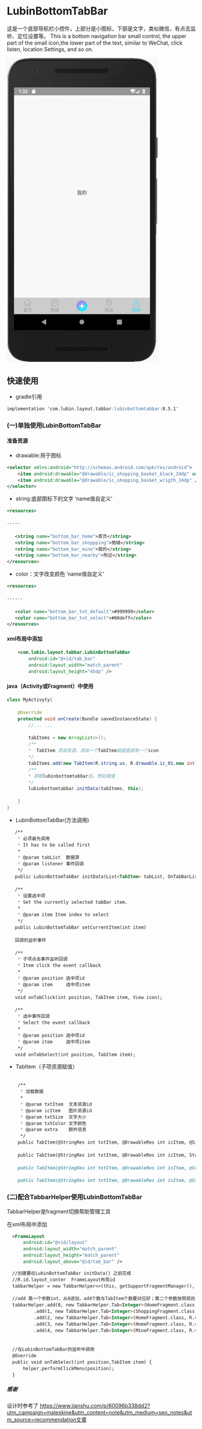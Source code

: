 # LubinBottomTabBar

   这是一个底部导航栏小控件，上部分是小图标，下部是文字，类似微信，有点击监听、定位设置等。
   This is a bottom navigation bar small control, the upper part of the small icon,the lower part of the text, similar to WeChat, click listen, location Settings, and so on.
   
   ![](img/GIF001.gif)
## 快速使用

* gradle引用

```markdown
implementation 'com.lubin.layout.tabbar:lubinbottomtabbar:0.5.1'
```
### (一)单独使用LubinBottomTabBar

#### 准备资源
 * drawable:用于图标
```xml
<selector xmlns:android="http://schemas.android.com/apk/res/android">
    <item android:drawable="@drawable/ic_shopping_basket_black_24dp" android:state_selected="true" />
    <item android:drawable="@drawable/ic_shopping_basket_wrigth_24dp" />
</selector>
``` 
 * string:底部图标下的文字 ‘name值自定义’
 ```xml
<resources>

·····
    
    <string name="bottom_bar_home">首页</string>
    <string name="bottom_bar_shoppping">商城</string>
    <string name="bottom_bar_mine">我的</string>
    <string name="bottom_bar_nearby">附近</string>
</resources>

```
 * color：文字改变颜色 ‘name值自定义’
 ```xml
 <resources>
 
 ······
 
    <color name="bottom_bar_txt_default">#999999</color>
    <color name="bottom_bar_txt_select">#00deff</color>
</resources>

```
#### xml布局中添加

```xml
    <com.lubin.layout.tabbar.LubinBottomTabBar
        android:id="@+id/tab_bar"
        android:layout_width="match_parent"
        android:layout_height="45dp" />
```
#### java（Activity或Fragment）中使用

```java
class MyActivyty{
    
    @Override
    protected void onCreate(Bundle savedInstanceState) {
        //... ...            
    
        tabItems = new ArrayList<>();
        /**
        *  TabItem 添加资源，添加一个TabItem就是底部有一个icon
        */
        tabItems.add(new TabItem(R.string.us, R.drawable.ic_01,new int[]{R.color.colorAccent,R.color.colorPrimary}, ""));
        /**
        * 获取lubinbottomtabbar后，然后赋值 
        */
        lubinbottomtabbar.initData(tabItems, this); 
        
    }
}

```

 * LubinBottomTabBar(方法调用)
 
 ```markdown
    /**
     * 必须最先调用
     * It has to be called first
     *
     * @param tabList  数据源
     * @param listener 事件回调
     */
    public LubinBottomTabBar initData(List<TabItem> tabList, OnTabBarListener listener)
    
    /**
     * 设置选中项
     * Set the currently selected tabBar item.
     *
     * @param item Item index to select
     */
    public LubinBottomTabBar setCurrentItem(int item)
    
    回调的监听事件
    
    /**
     * 子项点击事件监听回调
     * Item click the event callback
     *
     * @param position 选中项id
     * @param item     选中项item
     */
    void onTabClick(int position, TabItem item, View icon);

    /**
     * 选中事件回调
     * Select the event callback
     *
     * @param position 选中项id
     * @param item     选中项item
     */
    void onTabSelect(int position, TabItem item);

```
 * TabItem（子项资源赋值）
 
```markdown

    /**
     * 加载数据
     *
     * @param txtItem  文本资源id
     * @param icItem   图片资源id
     * @param txtSize  文字大小
     * @param txtColor 文字颜色
     * @param extra    额外信息
     */
    public TabItem(@StringRes int txtItem, @DrawableRes int icItem, @Size float txtSize, @ColorRes int[] txtColor, String extra)
    
    public TabItem(@StringRes int txtItem, @DrawableRes int icItem, String extra)

    public TabItem(@StringRes int txtItem, @DrawableRes int icItem, @ColorRes int[] txtColor, String extra)
    
    public TabItem(@StringRes int txtItem, @DrawableRes int icItem, @Size float txtSize, String extra) 

```

### (二)配合TabbarHelper使用LubinBottomTabBar
  TabbarHelper是fragment切换帮助管理工具
  
  在xml布局中添加
  ```xml
    <FrameLayout
        android:id="@+id/layout"
        android:layout_width="match_parent"
        android:layout_height="match_parent"
        android:layout_above="@id/tab_bar" />
```
  ````markdown
    //创建要在LubinBottomTabBar initData() 之前完成
    //R.id.layout_conter  FrameLayout布局id
    tabbarHelper = new TabbarHelper<>(this, getSupportFragmentManager(), R.id.layout_conter, this);
    
    //add 第一个参数int，从0逐加，add个数与TabItem个数要对应好；第二个参数按照规则(Fragment.clss,string类型
    tabbarHelper.add(0, new TabbarHelper.Tab<Integer>(HomeFragment.class, R.string.bottom_bar_home))
            .add(1, new TabbarHelper.Tab<Integer>(ShoppingFragment.class, R.string.bottom_bar_shoppping))
            .add(2, new TabbarHelper.Tab<Integer>(HomeFragment.class, R.string.bottom_bar_home))
            .add(3, new TabbarHelper.Tab<Integer>(HomeFragment.class, R.string.bottom_bar_home))
            .add(4, new TabbarHelper.Tab<Integer>(MineFragment.class, R.string.bottom_bar_mine));
            
            
    //在LubinBottomTabBar的监听中调用
    @Override
    public void onTabSelect(int position,TabItem item) {
        helper.performClickMenu(position);
    }

````
##### 感谢

 设计时参考了
     https://www.jianshu.com/p/60096b338dd2?utm_campaign=maleskine&utm_content=note&utm_medium=seo_notes&utm_source=recommendation文章
